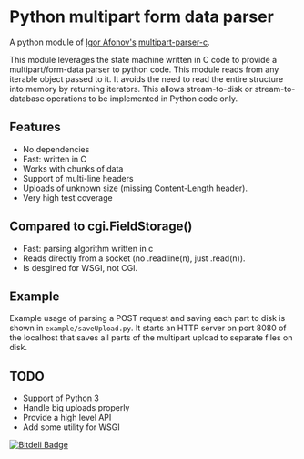 # Python multipart form data parser

A python module of [Igor Afonov's](http://iafonov.github.com) [multipart-parser-c](https://github.com/iafonov/multipart-parser-c).

This module leverages the state machine written in C code to provide a
multipart/form-data parser to python code.
This module reads from any iterable object passed to it. It avoids the
need to read the entire structure into memory by returning iterators.
This allows stream-to-disk or stream-to-database operations to be
implemented in Python code only.

## Features

* No dependencies
* Fast: written in C
* Works with chunks of data
* Support of multi-line headers
* Uploads of unknown size (missing Content-Length header).
* Very high test coverage

## Compared to cgi.FieldStorage()

* Fast: parsing algorithm written in c
* Reads directly from a socket (no .readline(n), just .read(n)).
* Is desgined for WSGI, not CGI.

## Example

Example usage of parsing a POST request and saving each part to disk is
shown in `example/saveUpload.py`. It starts an HTTP server on port 8080
of the localhost that saves all parts of the multipart upload to separate
files on disk.

## TODO
* Support of Python 3
* Handle big uploads properly
* Provide a high level API
* Add some utility for WSGI


[![Bitdeli Badge](https://d2weczhvl823v0.cloudfront.net/benzid-wael/multipart-python/trend.png)](https://bitdeli.com/free "Bitdeli Badge")

